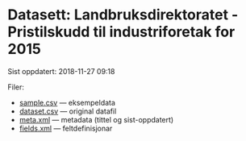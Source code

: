 # Datasett:     Landbruksdirektoratet - Pristilskudd til industriforetak for 2015
 Sist oppdatert: 2018-11-27 09:18

 Filer:
 - [sample.csv](sample.csv) — eksempeldata
 - [dataset.csv](dataset.csv) — original datafil
 - [meta.xml](meta.xml) — metadata (tittel og sist-oppdatert)
 - [fields.xml](fields.xml) — feltdefinisjonar

